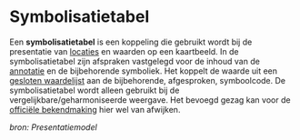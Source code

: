 # Symbolisatietabel

Een **symbolisatietabel** is een koppeling die gebruikt wordt bij
de presentatie van [locaties](#begrip-locatie) en waarden op een kaartbeeld. In de
symbolisatietabel zijn afspraken vastgelegd voor de inhoud van de [annotatie](#begrip-annotatie-annoteren) en
de bijbehorende symboliek. Het koppelt de waarde uit een [gesloten waardelijst](#begrip-gesloten-waardelijst)
aan de bijbehorende, afgesproken, symboolcode. De symbolisatietabel wordt alleen
gebruikt bij de vergelijkbare/geharmoniseerde weergave. Het bevoegd gezag kan
voor de [officiële bekendmaking](#begrip-officiële-bekendmaking) hier wel van afwijken.

*bron: Presentatiemodel*
